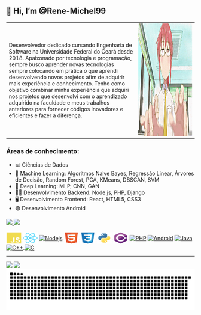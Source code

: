 <h2>👋 Hi, I’m @Rene-Michel99</h2>
<table borde="0">
  <tr>
    <td>
      <Intro>Desenvolvedor dedicado cursando Engenharia de Software na Universidade Federal do Ceará desde 2018. Apaixonado por tecnologia e programação, sempre busco aprender novas tecnologias sempre colocando em prática o que aprendi desenvolvendo novos projetos afim de adquirir mais experiência e conhecimento. Tenho como objetivo combinar minha experiência que adquiri nos projetos que desenvolvi com o aprendizado adquirido na faculdade e meus trabalhos anteriores para fornecer códigos inovadores e eficientes e fazer a diferença.</Intro>
    </td>
    <td><img src="programming.gif" width="2200" height="300"></td>
  </tr>
</table>


<h3>Áreas de conhecimento:</h3>
<ul>
  <li>📊 Ciências de Dados</li>
  <li>🤖 Machine Learning: Algoritmos Naive Bayes, Regressão Linear, Árvores de Decisão, Random Forest, PCA, KMeans, DBSCAN, SVM</li>
  <li>🧠 Deep Learning: MLP, CNN, GAN</li>
  <li>👨‍💻 Desenvolvimento Backend: Node.js, PHP, Django</li>
  <li>🖥️ Desenvolvimento Frontend: React, HTML5, CSS3</li>
  <li>🟢 Desenvolvimento Android</li>
</ul>
<div>
  <a href="https://github.com/Rene-Michel99">
  <img height="180em" src="https://github-readme-stats.vercel.app/api?username=Rene-Michel99&show_icons=true&theme=dark&include_all_commits=true&count_private=true"/>
  <img height="180em" src="https://github-readme-stats.vercel.app/api/top-langs/?username=Rene-Michel99&layout=compact&langs_count=7&theme=dark"/>
</div>
 
<div style="display: inline_block"><br>
  <img align="center" alt="Js" height="30" width="40" src="https://raw.githubusercontent.com/devicons/devicon/master/icons/javascript/javascript-plain.svg">
  <img align="center" alt="React" height="30" width="40" src="https://raw.githubusercontent.com/devicons/devicon/master/icons/react/react-original.svg">
  <img align="center" alt="Nodejs" heigh="30" width="40" src="https://cdn.jsdelivr.net/gh/devicons/devicon/icons/nodejs/nodejs-original.svg">
  <img align="center" alt="HTML" height="30" width="40" src="https://raw.githubusercontent.com/devicons/devicon/master/icons/html5/html5-original.svg">
  <img align="center" alt="CSS" height="30" width="40" src="https://raw.githubusercontent.com/devicons/devicon/master/icons/css3/css3-original.svg">
  <img align="center" alt="Python" height="30" width="40" src="https://raw.githubusercontent.com/devicons/devicon/master/icons/python/python-original.svg">
  <img align="center" alt="Csharp" height="30" width="40" src="https://raw.githubusercontent.com/devicons/devicon/master/icons/csharp/csharp-original.svg">
  <img align="center" alt="PHP" height="30" width="40" src="https://cdn.jsdelivr.net/gh/devicons/devicon/icons/php/php-original.svg">
  <img align="center" alt="Android" height="30" width="40" src="https://cdn.jsdelivr.net/gh/devicons/devicon/icons/android/android-plain.svg">
  <img align="center" alt="Java" height="30" width="40" src="https://cdn.jsdelivr.net/gh/devicons/devicon/icons/java/java-original.svg">
  <img align="center" alt="C++" height="30" width="40" src="https://cdn.jsdelivr.net/gh/devicons/devicon/icons/cplusplus/cplusplus-original.svg">
  <img align="center" alt="C" height="30" width="40" src="https://cdn.jsdelivr.net/gh/devicons/devicon/icons/c/c-original.svg">
</div>
<hr/>
<div>
  <a href = "mailto:renemichel856@gmail.com"><img src="https://img.shields.io/badge/-Gmail-%23333?style=for-the-badge&logo=gmail&logoColor=white" target="_blank"></a>
  <a href="www.linkedin.com/in/rene-michel-santana-padilha/" target="_blank"><img src="https://img.shields.io/badge/-LinkedIn-%230077B5?style=for-the-badge&logo=linkedin&logoColor=white" target="_blank"></a>
</div>
  <img src="https://github.com/Rene-Michel99/Rene-Michel99/raw/output/github-contribution-grid-snake.svg" alt="" style="max-width: 100%;">
